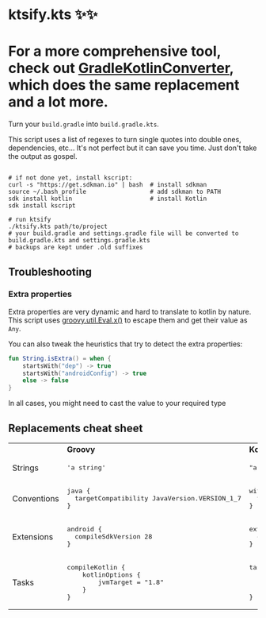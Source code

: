 # ktsify.kts ✨✨

# For a more comprehensive tool, check out [GradleKotlinConverter](https://github.com/bernaferrari/GradleKotlinConverter), which does the same replacement and a lot more.

Turn your `build.gradle` into `build.gradle.kts`.

This script uses a list of regexes to turn single quotes into double ones, dependencies, etc... It's not perfect but it can save you time. Just don't take the output as gospel.

```shell script

# if not done yet, install kscript:
curl -s "https://get.sdkman.io" | bash  # install sdkman
source ~/.bash_profile                  # add sdkman to PATH
sdk install kotlin                      # install Kotlin
sdk install kscript

# run ktsify
./ktsify.kts path/to/project
# your build.gradle and settings.gradle file will be converted to build.gradle.kts and settings.gradle.kts
# backups are kept under .old suffixes
```


## Troubleshooting

### Extra properties

Extra properties are very dynamic and hard to translate to kotlin by nature. This script uses [groovy.util.Eval.x()](http://docs.groovy-lang.org/latest/html/api/groovy/util/Eval.html) to escape them and get their value as `Any`. 

You can also tweak the heuristics that try to detect the extra properties:

```kotlin
fun String.isExtra() = when {
    startsWith("dep") -> true
    startsWith("androidConfig") -> true
    else -> false
}
```

In all cases, you might need to cast the value to your required type 

## Replacements cheat sheet

<table>
<tr><td></td><td><b>Groovy</b></td><td><b>Kotlin</b></td></tr>

<tr>
<td>Strings</td>
<td><pre>'a string'</pre></td>
<td><pre>"a string"</pre></td>
</tr>

<tr>
<td>Conventions</td>
<td>
<pre>
java {
  targetCompatibility JavaVersion.VERSION_1_7
}
</pre>
</td>
<td>
<pre>
withConvention(JavaPluginConvention::class) {
  targetCompatibility = JavaVersion.VERSION_1_7
}
</pre>
</td>
</tr>

<tr>
<td>Extensions</td>
<td>
<pre>
android {
  compileSdkVersion 28
}
</pre>
</td>
<td>
<pre>
extensions.findByType(BaseExtension::class.java)!!.apply {
  compileSdkVersion(28)
}
</pre>
</td>
</tr>

<tr>
<td>Tasks</td>
<td>
<pre>
compileKotlin {
    kotlinOptions {
        jvmTarget = "1.8"
    }
}
</pre>
</td>
<td>
<pre>
tasks.withType&lt;KotlinCompile&gt; {
    kotlinOptions {
        jvmTarget = "1.8"
    }
}
</pre>
</td>
</tr>
</table>



